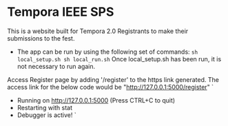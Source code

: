 # Tempora IEEE SPS
This is a website built for Tempora 2.0 Registrants to make their submissions to the fest.
- The app can be run by using the following set of commands:
`
sh local_setup.sh
sh local_run.sh
`
Once local_setup.sh has been run, it is not necessary to run again. 

Access Register page by adding '/register' to the https link generated. The access link for the below code would be "http://127.0.0.1:5000/register"
`
 * Running on http://127.0.0.1:5000 (Press CTRL+C to quit)
 * Restarting with stat
 * Debugger is active!
`

